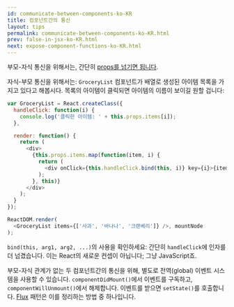 ```yaml
---
id: communicate-between-components-ko-KR
title: 컴포넌트간의 통신
layout: tips
permalink: communicate-between-components-ko-KR.html
prev: false-in-jsx-ko-KR.html
next: expose-component-functions-ko-KR.html
---
```


부모-자식 통신을 위해서는, 간단히 [props를 넘기면 됩니다](/react/docs/multiple-components-ko-KR.html).

자식-부모 통신을 위해서는:
`GroceryList` 컴포넌트가 배열로 생성된 아이템 목록을 가지고 있다고 해봅시다. 목록의 아이템이 클릭되면 아이템의 이름이 보이길 원할 겁니다:

```js
var GroceryList = React.createClass({
  handleClick: function(i) {
    console.log('클릭한 아이템: ' + this.props.items[i]);
  },

  render: function() {
    return (
      <div>
        {this.props.items.map(function(item, i) {
          return (
            <div onClick={this.handleClick.bind(this, i)} key={i}>{item}</div>
          );
        }, this)}
      </div>
    );
  }
});

ReactDOM.render(
  <GroceryList items={['사과', '바나나', '크랜베리']} />, mountNode
);
```

`bind(this, arg1, arg2, ...)`의 사용을 확인하세요: 간단히 `handleClick`에 인자를 더 넘겼습니다. 이는 React의 새로운 컨셉이 아닙니다; 그냥 JavaScript죠.

부모-자식 관계가 없는 두 컴포넌트간의 통신을 위해, 별도로 전역(global) 이벤트 시스템을 사용할 수 있습니다. `componentDidMount()`에서 이벤트를 구독하고, `componentWillUnmount()`에서 해제합니다. 이벤트를 받으면 `setState()`를 호출합니다. [Flux](https://facebook.github.io/flux/) 패턴은 이를 정리하는 방법 중 하나입니다.
